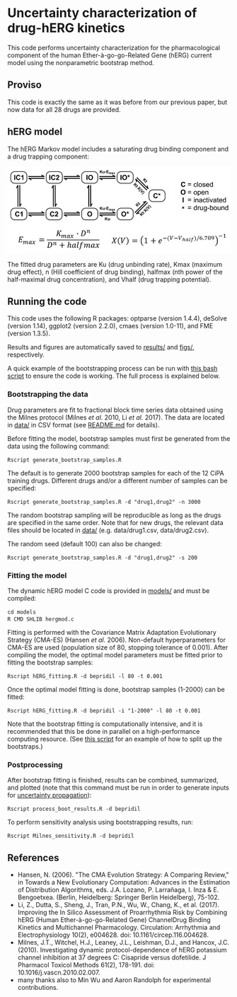 # Uncertainty characterization of drug-hERG kinetics
This code performs uncertainty characterization for the pharmacological component of the human Ether-à-go-go-Related Gene (hERG) current model using the nonparametric bootstrap method.

## Proviso
This code is exactly the same as it was before from our previous paper, but now data for all 28 drugs are provided.

## hERG model
The hERG Markov model includes a saturating drug binding component and a drug trapping component:

![hERG model](hERG.png)

The fitted drug parameters are Ku (drug unbinding rate), Kmax (maximum drug effect), n (Hill coefficient of drug binding), halfmax (nth power of the half-maximal drug concentration), and Vhalf (drug trapping potential).

## Running the code
This code uses the following R packages: optparse (version 1.4.4), deSolve (version 1.14), ggplot2 (version 2.2.0), cmaes (version 1.0-11), and FME (version 1.3.5).

Results and figures are automatically saved to [results/](results/) and [figs/](figs/), respectively.

A quick example of the bootstrapping process can be run with [this bash script](run_example.sh) to ensure the code is working. The full process is explained below.

### Bootstrapping the data
Drug parameters are fit to fractional block time series data obtained using the Milnes protocol (Milnes *et al.* 2010, Li *et al.* 2017). The data are located in [data/](data/) in CSV format (see [README.md](data/README.md) for details).

Before fitting the model, bootstrap samples must first be generated from the data using the following command:

```
Rscript generate_bootstrap_samples.R
```

The default is to generate 2000 bootstrap samples for each of the 12 CiPA training drugs. Different drugs and/or a different number of samples can be specified:

```
Rscript generate_bootstrap_samples.R -d "drug1,drug2" -n 3000
```

The random bootstrap sampling will be reproducible as long as the drugs are specified in the same order. Note that for new drugs, the relevant data files should be located in [data/](data/) (e.g. data/drug1.csv, data/drug2.csv).

The random seed (default 100) can also be changed:

```
Rscript generate_bootstrap_samples.R -d "drug1,drug2" -s 200
```

### Fitting the model
The dynamic hERG model C code is provided in [models/](models/) and must be compiled:

```
cd models
R CMD SHLIB hergmod.c
```

Fitting is performed with the Covariance Matrix Adaptation Evolutionary Strategy (CMA-ES) (Hansen *et al.* 2006). Non-default hyperparameters for CMA-ES are used (population size of 80, stopping tolerance of 0.001). After compiling the model, the optimal model parameters must be fitted prior to fitting the bootstrap samples:

```
Rscript hERG_fitting.R -d bepridil -l 80 -t 0.001
```

Once the optimal model fitting is done, bootstrap samples (1-2000) can be fitted:

```
Rscript hERG_fitting.R -d bepridil -i "1-2000" -l 80 -t 0.001
```

Note that the bootstrap fitting is computationally intensive, and it is recommended that this be done in parallel on a high-performance computing resource. (See [this script](run_hERG_boot_fit.sh) for an example of how to split up the bootstraps.)

### Postprocessing
After bootstrap fitting is finished, results can be combined, summarized, and plotted (note that this command must be run in order to generate inputs for [uncertainty propagation](../AP_simulation/)):

```
Rscript process_boot_results.R -d bepridil
```

To perform sensitivity analysis using bootstrapping results, run:

```
Rscript Milnes_sensitivity.R -d bepridil
```

## References
* Hansen, N. (2006). "The CMA Evolution Strategy: A Comparing Review," in Towards a New Evolutionary Computation: Advances in the Estimation of Distribution Algorithms, eds. J.A. Lozano, P. Larrañaga, I. Inza & E. Bengoetxea.  (Berlin, Heidelberg: Springer Berlin Heidelberg), 75-102.
* Li, Z., Dutta, S., Sheng, J., Tran, P.N., Wu, W., Chang, K., et al. (2017). Improving the In Silico Assessment of Proarrhythmia Risk by Combining hERG (Human Ether-à-go-go-Related Gene) ChannelDrug Binding Kinetics and Multichannel Pharmacology. Circulation: Arrhythmia and Electrophysiology 10(2), e004628. doi: 10.1161/circep.116.004628.
* Milnes, J.T., Witchel, H.J., Leaney, J.L., Leishman, D.J., and Hancox, J.C. (2010). Investigating dynamic protocol-dependence of hERG potassium channel inhibition at 37 degrees C: Cisapride versus dofetilide. J Pharmacol Toxicol Methods 61(2), 178-191. doi: 10.1016/j.vascn.2010.02.007.
* many thanks also to Min Wu and Aaron Randolph for experimental contributions.
